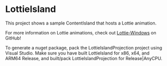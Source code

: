 # LottieIsland

This project shows a sample ContentIsland that hosts a Lottie animation.

For more information on Lottie animations, check out [Lottie-Windows](https://github.com/CommunityToolkit/Lottie-Windows) on GitHub!

To generate a nuget package, pack the LottieIslandProjection project using Visual Studio. Make sure you have built LottieIsland for x86, x64, and ARM64 Release, and built/pack LottieIslandProjection for Release|AnyCPU.